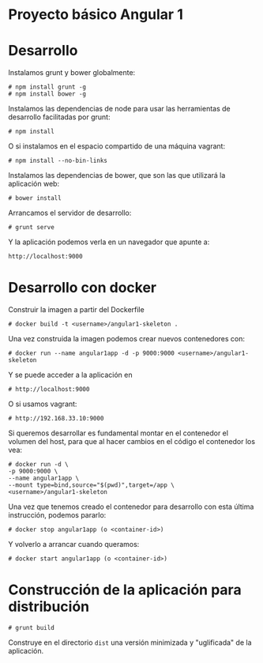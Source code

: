 # Proyecto básico Angular 1

# Desarrollo

Instalamos grunt y bower globalmente:

    # npm install grunt -g
    # npm install bower -g

Instalamos las dependencias de node para usar las herramientas de
desarrollo facilitadas por grunt:

    # npm install

O si instalamos en el espacio compartido de una máquina vagrant:

    # npm install --no-bin-links

Instalamos las dependencias de bower, que son las que utilizará la aplicación
web:

    # bower install


Arrancamos el servidor de desarrollo:

    # grunt serve

Y la aplicación podemos verla en un navegador que apunte a:

    http://localhost:9000


# Desarrollo con docker

Construir la imagen a partir del Dockerfile

    # docker build -t <username>/angular1-skeleton .

Una vez construida la imagen podemos crear nuevos contenedores con:

    # docker run --name angular1app -d -p 9000:9000 <username>/angular1-skeleton

Y se puede acceder a la aplicación en

    # http://localhost:9000

O si usamos vagrant:

    # http://192.168.33.10:9000


Si queremos desarrollar es fundamental montar en el contenedor el volumen del host, para que al hacer cambios en el código el contenedor los vea:

    # docker run -d \
    -p 9000:9000 \
    --name angular1app \
    --mount type=bind,source="$(pwd)",target=/app \
    <username>/angular1-skeleton

Una vez que tenemos creado el contenedor para desarrollo con esta última instrucción, podemos pararlo:

    # docker stop angular1app (o <container-id>)

Y volverlo a arrancar cuando queramos:

    # docker start angular1app (o <container-id>)


# Construcción de la aplicación para distribución

    # grunt build

Construye en el directorio ``dist`` una versión minimizada y "uglificada" de la aplicación.



